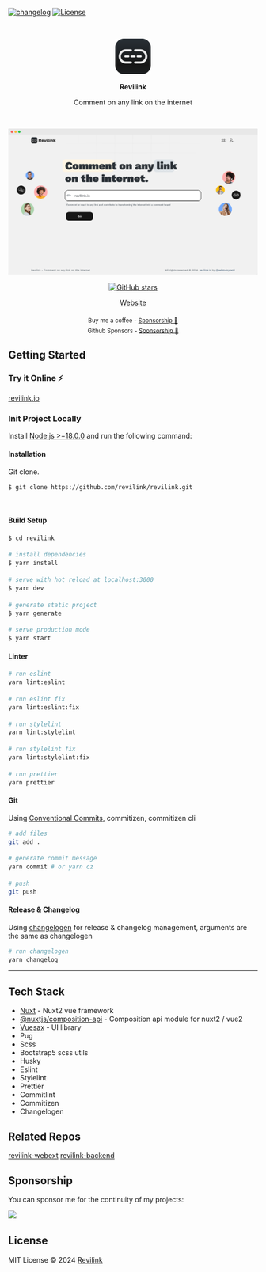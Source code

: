 
[![changelog][changelog-src]][changelog-href]
[![License][license-src]][license-href]

<br>
<p align="center">
<a href="https://revilink.io" target="_blank">
<img src="./src/static/meta/icon/android-icon-72x72.png" alt="Revilink" />
</a>
</p>

<p align="center">
<b>Revilink</b>
</p>

<p align="center">
Comment on any link on the internet
</p>

<br>

<p align="center">
  <a href="https://revilink.io" target="_blank"> 
    <img src='./src/static/meta/preview/mockup-browser.png' width="576" />
  </a>
</p>

<p align="center">
<a href="https://github.com/revilink/revilink" target="__blank"><img alt="GitHub stars" src="https://img.shields.io/github/stars/revilink/revilink?style=social"></a>
</p>

<p align="center">
  <a href="https://revilink.io" target="_blank">Website</a>
</p>

<div align="center">
<sub>Buy me a coffee - <a href="https://www.buymeacoffee.com/selimdoyranli">Sponsorship 💖</a></sub><br>
<sub>Github Sponsors - <a href="https://github.com/sponsors/selimdoyranli">Sponsorship 💖</a></sub><br>
</div>

## Getting Started

### Try it Online ⚡️

[revilink.io](https://revilink.io)

### Init Project Locally

Install [Node.js >=18.0.0](https://nodejs.org/) and run the following command:

#### Installation

Git clone.

```bash
$ git clone https://github.com/revilink/revilink.git
```

&nbsp;

#### Build Setup

```bash
$ cd revilink

# install dependencies
$ yarn install

# serve with hot reload at localhost:3000
$ yarn dev

# generate static project
$ yarn generate

# serve production mode
$ yarn start

```

#### Linter

```bash
# run eslint
yarn lint:eslint

# run eslint fix
yarn lint:eslint:fix

# run stylelint
yarn lint:stylelint

# run stylelint fix
yarn lint:stylelint:fix

# run prettier
yarn prettier
```

#### Git
Using [Conventional Commits](https://www.conventionalcommits.org), commitizen, commitizen cli

```bash
# add files
git add .

# generate commit message
yarn commit # or yarn cz

# push
git push
```

#### Release & Changelog
Using [changelogen](https://github.com/unjs/changelogen) for release & changelog management, arguments are the same as changelogen

```bash
# run changelogen
yarn changelog
```

---

## Tech Stack

- [Nuxt](https://nuxtjs.org) - Nuxt2 vue framework
- [@nuxtjs/composition-api](https://composition-api.nuxtjs.org) - Composition api module for nuxt2 / vue2
- [Vuesax](https://vuesax.com) - UI library
- Pug
- Scss
- Bootstrap5 scss utils
- Husky
- Eslint
- Stylelint
- Prettier
- Commitlint
- Commitizen
- Changelogen

## Related Repos

[revilink-webext](https://github.com/revilink/revilink-webext)
[revilink-backend](https://github.com/revilink/revilink-backend)

## Sponsorship

You can sponsor me for the continuity of my projects:

<p align="left">
  <a href="https://buymeacoffee.com/selimdoyranli">
    <img src='https://www.buymeacoffee.com/assets/img/custom_images/yellow_img.png'/>
  </a>
</p>

## License

MIT License © 2024 [Revilink](https://github.com/revilink)


<!-- Badges -->
[changelog-src]: https://img.shields.io/static/v1?label=%F0%9F%93%96&message=Release%20Notes%20|%20CHANGELOG&color=blue
[changelog-href]: ./CHANGELOG.md

[license-src]: https://img.shields.io/badge/License-MIT-blue.svg
[license-href]: ./LICENSE
